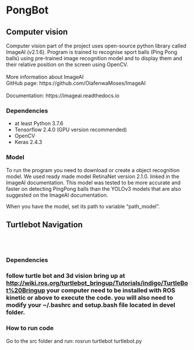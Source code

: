 # PongBot

<h2>Computer vision</h2>
Computer vision part of the project uses open-source python library called ImageAI (v2.1.6). Program is trained to recognise sport balls (Ping Pong balls) using pre-trained image recognition model and to display them and their relative position on the screen using OpenCV. 
<br></br>
More information about ImageAI<br>
GitHub page: https://github.com/OlafenwaMoses/ImageAI </br>
<br>Documentation: https://imageai.readthedocs.io </br>

<h3>Dependencies</h3>

- at least Python 3.7.6
- Tensorflow 2.4.0 (GPU version recommended)
- OpenCV
- Keras 2.4.3

<h3>Model</h3>

To run the program you need to download or create a object recognition model. We used ready made model RetinaNet version 2.1.0. linked in the ImageAI documentation. This model was tested to be more accurate and faster on detecting PingPong balls than the YOLOv3 models that are also suggested on the ImageAI documentation.

When you have the model, set its path to variable “path_model”.

<h2>Turtlebot Navigation</h2>
<br></br>
<h3>Dependencies<h3>

follow turtle bot and 3d vision bring up at http://wiki.ros.org/turtlebot_bringup/Tutorials/indigo/TurtleBot%20Bringup your computer need to be installed with ROS kinetic or above to execute the code. you will also need to modify your ~/.bashrc and setup.bash file located in devel folder.

<h3>How to run code</h3>

Go to the src folder and run: rosrun turtlebot turtlebot.py
